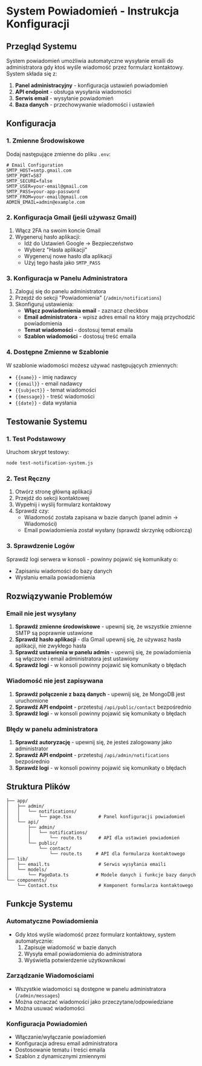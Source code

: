 # System Powiadomień - Instrukcja Konfiguracji

## Przegląd Systemu

System powiadomień umożliwia automatyczne wysyłanie emaili do administratora gdy ktoś wyśle
wiadomość przez formularz kontaktowy. System składa się z:

1. **Panel administracyjny** - konfiguracja ustawień powiadomień
2. **API endpoint** - obsługa wysyłania wiadomości
3. **Serwis email** - wysyłanie powiadomień
4. **Baza danych** - przechowywanie wiadomości i ustawień

## Konfiguracja

### 1. Zmienne Środowiskowe

Dodaj następujące zmienne do pliku `.env`:

```env
# Email Configuration
SMTP_HOST=smtp.gmail.com
SMTP_PORT=587
SMTP_SECURE=false
SMTP_USER=your-email@gmail.com
SMTP_PASS=your-app-password
SMTP_FROM=your-email@gmail.com
ADMIN_EMAIL=admin@example.com
```

### 2. Konfiguracja Gmail (jeśli używasz Gmail)

1. Włącz 2FA na swoim koncie Gmail
2. Wygeneruj hasło aplikacji:
   - Idź do Ustawień Google → Bezpieczeństwo
   - Wybierz "Hasła aplikacji"
   - Wygeneruj nowe hasło dla aplikacji
   - Użyj tego hasła jako `SMTP_PASS`

### 3. Konfiguracja w Panelu Administratora

1. Zaloguj się do panelu administratora
2. Przejdź do sekcji "Powiadomienia" (`/admin/notifications`)
3. Skonfiguruj ustawienia:
   - **Włącz powiadomienia email** - zaznacz checkbox
   - **Email administratora** - wpisz adres email na który mają przychodzić powiadomienia
   - **Temat wiadomości** - dostosuj temat emaila
   - **Szablon wiadomości** - dostosuj treść emaila

### 4. Dostępne Zmienne w Szablonie

W szablonie wiadomości możesz używać następujących zmiennych:

- `{{name}}` - imię nadawcy
- `{{email}}` - email nadawcy
- `{{subject}}` - temat wiadomości
- `{{message}}` - treść wiadomości
- `{{date}}` - data wysłania

## Testowanie Systemu

### 1. Test Podstawowy

Uruchom skrypt testowy:

```bash
node test-notification-system.js
```

### 2. Test Ręczny

1. Otwórz stronę główną aplikacji
2. Przejdź do sekcji kontaktowej
3. Wypełnij i wyślij formularz kontaktowy
4. Sprawdź czy:
   - Wiadomość została zapisana w bazie danych (panel admin → Wiadomości)
   - Email powiadomienia został wysłany (sprawdź skrzynkę odbiorczą)

### 3. Sprawdzenie Logów

Sprawdź logi serwera w konsoli - powinny pojawić się komunikaty o:

- Zapisaniu wiadomości do bazy danych
- Wysłaniu emaila powiadomienia

## Rozwiązywanie Problemów

### Email nie jest wysyłany

1. **Sprawdź zmienne środowiskowe** - upewnij się, że wszystkie zmienne SMTP są poprawnie ustawione
2. **Sprawdź hasło aplikacji** - dla Gmail upewnij się, że używasz hasła aplikacji, nie zwykłego
   hasła
3. **Sprawdź ustawienia w panelu admin** - upewnij się, że powiadomienia są włączone i email
   administratora jest ustawiony
4. **Sprawdź logi** - w konsoli powinny pojawić się komunikaty o błędach

### Wiadomość nie jest zapisywana

1. **Sprawdź połączenie z bazą danych** - upewnij się, że MongoDB jest uruchomione
2. **Sprawdź API endpoint** - przetestuj `/api/public/contact` bezpośrednio
3. **Sprawdź logi** - w konsoli powinny pojawić się komunikaty o błędach

### Błędy w panelu administratora

1. **Sprawdź autoryzację** - upewnij się, że jesteś zalogowany jako administrator
2. **Sprawdź API endpoint** - przetestuj `/api/admin/notifications` bezpośrednio
3. **Sprawdź logi** - w konsoli powinny pojawić się komunikaty o błędach

## Struktura Plików

```
├── app/
│   ├── admin/
│   │   └── notifications/
│   │       └── page.tsx          # Panel konfiguracji powiadomień
│   └── api/
│       ├── admin/
│       │   └── notifications/
│       │       └── route.ts      # API dla ustawień powiadomień
│       └── public/
│           └── contact/
│               └── route.ts     # API dla formularza kontaktowego
├── lib/
│   ├── email.ts                  # Serwis wysyłania emaili
│   └── models/
│       └── PageData.ts          # Modele danych i funkcje bazy danych
└── components/
    └── Contact.tsx               # Komponent formularza kontaktowego
```

## Funkcje Systemu

### Automatyczne Powiadomienia

- Gdy ktoś wyśle wiadomość przez formularz kontaktowy, system automatycznie:
  1. Zapisuje wiadomość w bazie danych
  2. Wysyła email powiadomienia do administratora
  3. Wyświetla potwierdzenie użytkownikowi

### Zarządzanie Wiadomościami

- Wszystkie wiadomości są dostępne w panelu administratora (`/admin/messages`)
- Można oznaczać wiadomości jako przeczytane/odpowiedziane
- Można usuwać wiadomości

### Konfiguracja Powiadomień

- Włączanie/wyłączanie powiadomień
- Konfiguracja adresu email administratora
- Dostosowanie tematu i treści emaila
- Szablon z dynamicznymi zmiennymi

